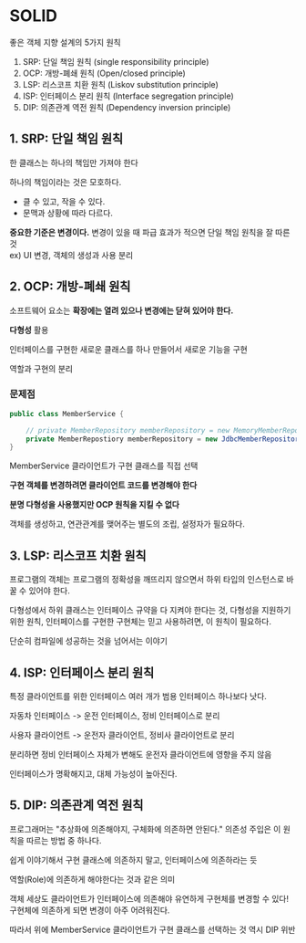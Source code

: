 # SOLID

좋은 객체 지향 설계의 5가지 원칙

1. SRP: 단일 책임 원칙 (single responsibility principle)
2. OCP: 개방-폐쇄 원칙 (Open/closed principle)
3. LSP: 리스코프 치환 원칙 (Liskov substitution principle)
4. ISP: 인터페이스 분리 원칙 (Interface segregation principle)
5. DIP: 의존관계 역전 원칙 (Dependency inversion principle)

## 1. SRP: 단일 책임 원칙

한 클래스는 하나의 책임만 가져야 한다

하나의 책임이라는 것은 모호하다.
- 클 수 있고, 작을 수 있다.
- 문맥과 상황에 따라 다르다.

**중요한 기준은 변경이다.** 변경이 있을 때 파급 효과가 적으면 단일 책임 원칙을 잘 따른 것  
ex) UI 변경, 객체의 생성과 사용 분리

## 2. OCP: 개방-폐쇄 원칙

소프트웨어 요소는 **확장에는 열려 있으나 변경에는 닫혀 있어야 한다.**

**다형성** 활용

인터페이스를 구현한 새로운 클래스를 하나 만들어서 새로운 기능을 구현

역할과 구현의 분리

### 문제점

```java
public class MemberService {

    // private MemberRepository memberRepository = new MemoryMemberRepository();
    private MemberRepostiory memberRepository = new JdbcMemberRepository();
}
```


MemberService 클라이언트가 구현 클래스를 직접 선택

**구현 객체를 변경하려면 클라이언트 코드를 변경해야 한다**

**분명 다형성을 사용했지만 OCP 원칙을 지킬 수 없다**

객체를 생성하고, 연관관계를 맺어주는 별도의 조립, 설정자가 필요하다.

## 3. LSP: 리스코프 치환 원칙

프로그램의 객체는 프로그램의 정확성을 깨뜨리지 않으면서 하위 타입의 인스턴스로 바꿀 수 있어야 한다.

다형성에서 하위 클래스는 인터페이스 규약을 다 지켜야 한다는 것, 다형성을 지원하기 위한 원칙, 인터페이스를 구현한 구현체는 믿고 사용하려면, 이 원칙이 필요하다.

단순히 컴파일에 성공하는 것을 넘어서는 이야기

## 4. ISP: 인터페이스 분리 원칙

특정 클라이언트를 위한 인터페이스 여러 개가 범용 인터페이스 하나보다 낫다.

자동차 인터페이스 -> 운전 인터페이스, 정비 인터페이스로 분리

사용자 클라이언트 -> 운전자 클라이언트, 정비사 클라이언트로 분리

분리하면 정비 인터페이스 자체가 변해도 운전자 클라이언트에 영향을 주지 않음

인터페이스가 명확해지고, 대체 가능성이 높아진다.

## 5. DIP: 의존관계 역전 원칙

프로그래머는 "추상화에 의존해야지, 구체화에 의존하면 안된다." 의존성 주입은 이 원칙을 따르는 방법 중 하나다.

쉽게 이야기해서 구현 클래스에 의존하지 말고, 인터페이스에 의존하라는 듯

역할(Role)에 의존하게 해야한다는 것과 같은 의미

객체 세상도 클라이언트가 인터페이스에 의존해야 유연하게 구현체를 변경할 수 있다! 구현체에 의존하게 되면 변경이 아주 어려워진다.

따라서 위에 MemberService 클라이언트가 구현 클래스를 선택하는 것 역시 DIP 위반